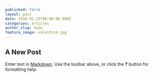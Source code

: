 ```yaml
---
published: false
layout: post
date: 2018-02-25T00:00:00.000Z
categories: articles
author_slug: hyke
feature_image: valentine.jpg
---
```

## A New Post

Enter text in [Markdown](http://daringfireball.net/projects/markdown/). Use the toolbar above, or click the **?** button for formatting help.
